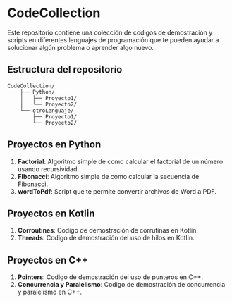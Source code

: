 # CodeCollection

Este repositorio contiene una colección de codigos de demostración y scripts en diferentes lenguajes de programación que te pueden ayudar a solucionar algún problema
o aprender algo nuevo.

## Estructura del repositorio

```
CodeCollection/
    ├── Python/
    │   ├── Proyecto1/
    │   └── Proyecto2/
    └── otroLenguaje/
        ├── Proyecto1/
        └── Proyecto2/
```

## Proyectos en Python

1. **Factorial**: Algoritmo simple de como calcular el factorial de un número usando recursividad.
2. **Fibonacci**: Algoritmo simple de como calcular la secuencia de Fibonacci.
3. **wordToPdf**: Script que te permite convertir archivos de Word a PDF.

## Proyectos en Kotlin
1. **Corroutines**: Codigo de demostración de corrutinas en Kotlin.
2. **Threads**: Codigo de demostración del uso de hilos en Kotlin.

## Proyectos en C++
1. **Pointers**: Codigo de demostración del uso de punteros en C++.
2. **Concurrencia y Paralelismo**: Codigo de demostración de concurrencia y paralelismo en C++.
